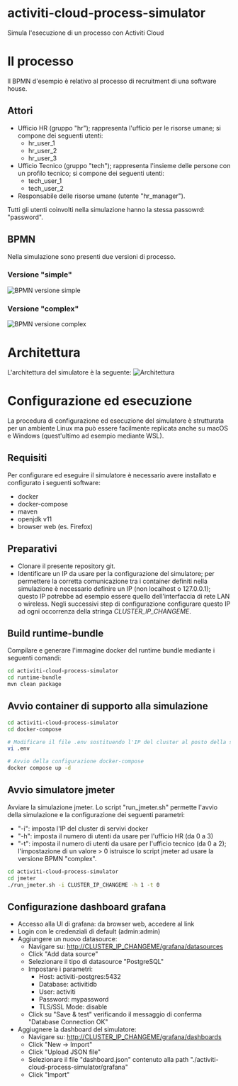 # activiti-cloud-process-simulator
Simula l'esecuzione di un processo con Activiti Cloud

# Il processo
Il BPMN d'esempio è relativo al processo di recruitment di una software house.

## Attori
- Ufficio HR (gruppo "hr"); rappresenta l'ufficio per le risorse umane; si compone dei seguenti utenti:
	+ hr_user_1 
	+ hr_user_2
	+ hr_user_3
- Ufficio Tecnico (gruppo "tech"); rappresenta l'insieme delle persone con un profilo tecnico; si compone dei seguenti utenti:
	+ tech_user_1
	+ tech_user_2
- Responsabile delle risorse umane (utente "hr_manager").

Tutti gli utenti coinvolti nella simulazione hanno la stessa passowrd: "password".

## BPMN
Nella simulazione sono presenti due versioni di processo.

### Versione "simple"
![BPMN versione simple](https://raw.githubusercontent.com/luca86r/activiti-cloud-process-simulator/main/runtime-bundle/src/main/resources/processes/recruiting-hr-simple.svg "BPMN versione simple")


### Versione "complex"
![BPMN versione complex](https://raw.githubusercontent.com/luca86r/activiti-cloud-process-simulator/main/runtime-bundle/src/main/resources/processes/recruiting-hr-complex.svg "BPMN versione complex")


# Architettura
L'architettura del simulatore è la seguente:
![Architettura](https://github.com/luca86r/activiti-cloud-process-simulator/raw/main/components_diagram.png "Architettura")


# Configurazione ed esecuzione
La procedura di configurazione ed esecuzione del simulatore è strutturata per un ambiente Linux ma può essere facilmente replicata anche su macOS e Windows (quest'ultimo ad esempio mediante WSL).

## Requisiti
Per configurare ed eseguire il simulatore è necessario avere installato e configurato i seguenti software:
- docker
- docker-compose
- maven
- openjdk v11
- browser web (es. Firefox)

## Preparativi
- Clonare il presente repository git.
- Identificare un IP da usare per la configurazione del simulatore; per permettere la corretta comunicazione tra i container definiti nella simulazione è necessario definire un IP (non localhost o 127.0.0.1); questo IP potrebbe ad esempio essere quello dell'interfaccia di rete LAN o wireless. Negli successivi step di configurazione configurare questo IP ad ogni occorrenza della stringa *CLUSTER_IP_CHANGEME*.

## Build runtime-bundle
Compilare e generare l'immagine docker del runtime bundle mediante i seguenti comandi:
```bash
cd activiti-cloud-process-simulator
cd runtime-bundle
mvn clean package
```

## Avvio container di supporto alla simulazione
```bash
cd activiti-cloud-process-simulator
cd docker-compose

# Modificare il file .env sostituendo l'IP del cluster al posto della stringa CLUSTER_IP_CHANGEME
vi .env

# Avvio della configurazione docker-compose
docker compose up -d
```

## Avvio simulatore jmeter
Avviare la simulazione jmeter.
Lo script "run_jmeter.sh" permette l'avvio della simulazione e la configurazione dei seguenti parametri:
- "-i": imposta l'IP del cluster di servivi docker
- "-h": imposta il numero di utenti da usare per l'ufficio HR (da 0 a 3)
- "-t": imposta il numero di utenti da usare per l'ufficio tecnico (da 0 a 2); l'impostazione di un valore > 0 istruisce lo script jmeter ad usare la versione BPMN "complex".

```bash
cd activiti-cloud-process-simulator
cd jmeter
./run_jmeter.sh -i CLUSTER_IP_CHANGEME -h 1 -t 0
```

## Configurazione dashboard grafana
- Accesso alla UI di grafana: da browser web, accedere al link [](http://CLUSTER_IP_CHANGEME/grafana)
- Login con le credenziali di default (admin:admin)
- Aggiungere un nuovo datasource:
	+ Navigare su: [http://CLUSTER_IP_CHANGEME/grafana/datasources](http://CLUSTER_IP_CHANGEME/grafana/datasources)
	+ Click "Add data source"
	+ Selezionare il tipo di datasource "PostgreSQL"
	+ Impostare i parametri:
		* Host: activiti-postgres:5432
		* Database: activitidb
		* User: activiti
		* Password: mypassword
		* TLS/SSL Mode: disable
	+ Click su "Save & test" verificando il messaggio di conferma "Database Connection OK"
- Aggiugnere la dashboard del simulatore:
	+ Navigare su: [http://CLUSTER_IP_CHANGEME/grafana/dashboards](http://CLUSTER_IP_CHANGEME/grafana/dashboards)
	+ Click "New -> Import"
	+ Click "Upload JSON file"
	+ Selezionare il file "dashboard.json" contenuto alla path "./activiti-cloud-process-simulator/grafana"
	+ Click "Import"